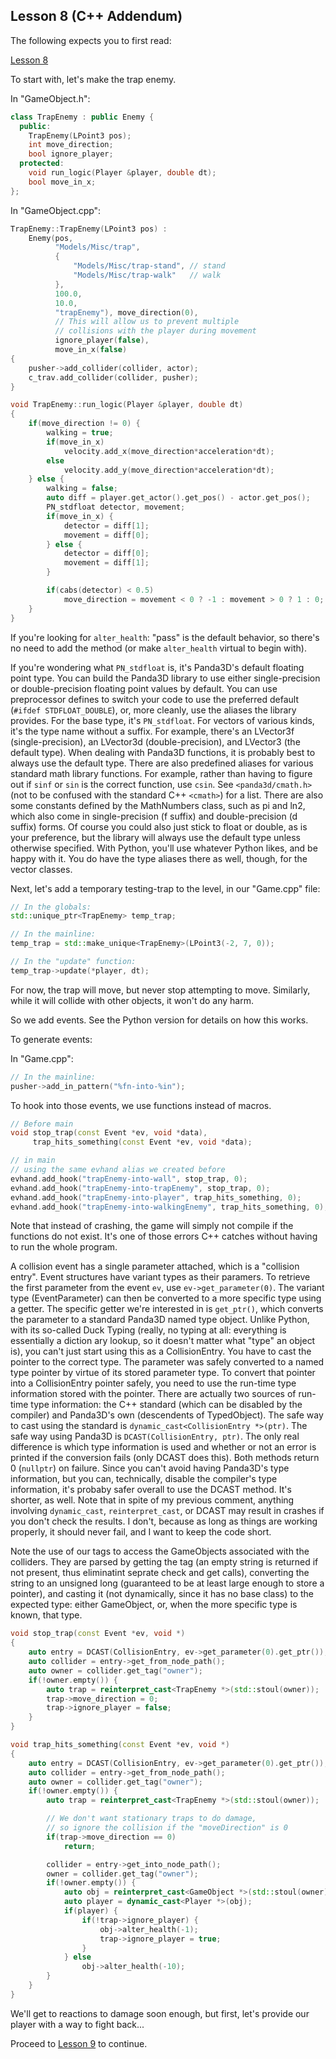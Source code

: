 Lesson 8 (C++ Addendum)
-----------------------

The following expects you to first read:

[Lesson 8](https://arsthaumaturgis.github.io/Panda3DTutorial.io/tutorial/tut_lesson08.html)

To start with, let's make the trap enemy.

In "GameObject.h":
```c++
class TrapEnemy : public Enemy {
  public:
    TrapEnemy(LPoint3 pos);
    int move_direction;
    bool ignore_player;
  protected:
    void run_logic(Player &player, double dt);
    bool move_in_x;
};
```

In "GameObject.cpp":
```c++
TrapEnemy::TrapEnemy(LPoint3 pos) :
    Enemy(pos,
          "Models/Misc/trap",
          {
              "Models/Misc/trap-stand", // stand
              "Models/Misc/trap-walk"   // walk
          },
          100.0,
          10.0,
          "trapEnemy"), move_direction(0),
          // This will allow us to prevent multiple
          // collisions with the player during movement
          ignore_player(false),
          move_in_x(false)
{
    pusher->add_collider(collider, actor);
    c_trav.add_collider(collider, pusher);
}

void TrapEnemy::run_logic(Player &player, double dt)
{
    if(move_direction != 0) {
        walking = true;
        if(move_in_x)
            velocity.add_x(move_direction*acceleration*dt);
        else
            velocity.add_y(move_direction*acceleration*dt);
    } else {
        walking = false;
        auto diff = player.get_actor().get_pos() - actor.get_pos();
        PN_stdfloat detector, movement;
        if(move_in_x) {
            detector = diff[1];
            movement = diff[0];
        } else {
            detector = diff[0];
            movement = diff[1];
        }

        if(cabs(detector) < 0.5)
            move_direction = movement < 0 ? -1 : movement > 0 ? 1 : 0;
    }
}
```

If you're looking for `alter_health`:  "pass" is the default behavior,
so there's no need to add the method (or make `alter_health` virtual
to begin with).

If you're wondering what `PN_stdfloat` is, it's Panda3D's default
floating point type.  You can build the Panda3D library to use either
single-precision or double-precision floating point values by default.
You can use preprocessor defines to switch your code to use the
preferred default (`#ifdef STDFLOAT_DOUBLE`), or, more cleanly, use
the aliases the library provides.  For the base type, it's
`PN_stdfloat`. For vectors of various kinds, it's the type name
without a suffix.  For example, there's an LVector3f
(single-precision), an LVector3d (double-precision), and LVector3 (the
default type).  When dealing with Panda3D functions, it is probably
best to always use the default type.  There are also predefined
aliases for various standard math library functions.  For example,
rather than having to figure out if `sinf` or `sin` is the correct
function, use `csin`.  See `<panda3d/cmath.h>` (not to be confused
with the standard C++ `<cmath>`) for a list.  There are also some
constants defined by the MathNumbers class, such as pi and ln2, which
also come in single-precision (f suffix) and double-precision (d
suffix) forms. Of course you could also just stick to float or double,
as is your preference, but the library will always use the default
type unless otherwise specified.  With Python, you'll use whatever
Python likes, and be happy with it.  You do have the type aliases
there as well, though, for the vector classes.

Next, let's add a temporary testing-trap to the level, in our
"Game.cpp" file:

```c++
// In the globals:
std::unique_ptr<TrapEnemy> temp_trap;
```
```c++
// In the mainline:
temp_trap = std::make_unique<TrapEnemy>(LPoint3(-2, 7, 0));
```
```c++
// In the "update" function:
temp_trap->update(*player, dt);
```

For now, the trap will move, but never stop attempting to move.
Similarly, while it will collide with other objects, it won't do any
harm.

So we add events.  See the Python version for details on how this works.

To generate events:

In "Game.cpp":
```c++
// In the mainline:
pusher->add_in_pattern("%fn-into-%in");
```

To hook into those events, we use functions instead of macros.

```c++
// Before main
void stop_trap(const Event *ev, void *data),
     trap_hits_something(const Event *ev, void *data);
```
```c++
// in main
// using the same evhand alias we created before
evhand.add_hook("trapEnemy-into-wall", stop_trap, 0);
evhand.add_hook("trapEnemy-into-trapEnemy", stop_trap, 0);
evhand.add_hook("trapEnemy-into-player", trap_hits_something, 0);
evhand.add_hook("trapEnemy-into-walkingEnemy", trap_hits_something, 0);
```

Note that instead of crashing, the game will simply not compile if the
functions do not exist.  It's one of those errors C++ catches without
having to run the whole program.

A collision event has a single parameter attached, which is a
"collision entry".  Event structures have variant types as their
paramers.  To retrieve the first parameter from the event `ev`, use
`ev->get_parameter(0)`.  The variant type (EventParameter) can then be
converted to a more specific type using a getter.  The specific getter
we're interested in is `get_ptr()`, which converts the parameter to a
standard Panda3D named type object.  Unlike Python, with its so-called
Duck Typing (really, no typing at all:  everything is essentially a
diction ary lookup, so it doesn't matter what "type" an object is),
you can't just start using this as a CollisionEntry.  You have to cast
the pointer to the correct type.  The parameter was safely converted
to a named type pointer by virtue of its stored parameter type.  To
convert that pointer into a CollisionEntry pointer safely, you need to
use the run-time type information stored with the pointer.  There are
actually two sources of run-time type information:  the C++ standard
(which can be disabled by the compiler) and Panda3D's own (descendents
of TypedObject).  The safe way to cast using the standard is
`dynamic_cast<CollisionEntry *>(ptr)`.  The safe way using Panda3D is
`DCAST(CollisionEntry, ptr)`.  The only real difference is which type
information is used and whether or not an error is printed if the
conversion fails (only DCAST does this).  Both methods return 0
(`nullptr`) on failure.  Since you can't avoid having Panda3D's type
information, but you can, technically, disable the compiler's type
information, it's probaby safer overall to use the DCAST method.  It's
shorter, as well.  Note that in spite of my previous comment, anything
involving `dynamic_cast`, `reinterpret_cast`, or DCAST may result in
crashes if you don't check the results.  I don't, because as long as
things are working properly, it should never fail, and I want to keep
the code short.

Note the use of our tags to access the GameObjects associated with the
colliders.  They are parsed by getting the tag (an empty string is
returned if not present, thus eliminatint seprate check and get
calls), converting the string to an unsigned long (guaranteed to be at
least large enough to store a pointer), and casting it (not
dynamically, since it has no base class) to the expected type:  either
GameObject, or, when the more specific type is known, that type.

```c++
void stop_trap(const Event *ev, void *)
{
    auto entry = DCAST(CollisionEntry, ev->get_parameter(0).get_ptr());
    auto collider = entry->get_from_node_path();
    auto owner = collider.get_tag("owner");
    if(!owner.empty()) {
        auto trap = reinterpret_cast<TrapEnemy *>(std::stoul(owner));
        trap->move_direction = 0;
        trap->ignore_player = false;
    }
}

void trap_hits_something(const Event *ev, void *)
{
    auto entry = DCAST(CollisionEntry, ev->get_parameter(0).get_ptr());
    auto collider = entry->get_from_node_path();
    auto owner = collider.get_tag("owner");
    if(!owner.empty()) {
        auto trap = reinterpret_cast<TrapEnemy *>(std::stoul(owner));

        // We don't want stationary traps to do damage,
        // so ignore the collision if the "moveDirection" is 0
        if(trap->move_direction == 0)
            return;

        collider = entry->get_into_node_path();
        owner = collider.get_tag("owner");
        if(!owner.empty()) {
            auto obj = reinterpret_cast<GameObject *>(std::stoul(owner));
            auto player = dynamic_cast<Player *>(obj);
            if(player) {
                if(!trap->ignore_player) {
                    obj->alter_health(-1);
                    trap->ignore_player = true;
                }
            } else
                obj->alter_health(-10);
        }
    }
}
```

We'll get to reactions to damage soon enough, but first, let's provide
our player with a way to fight back...

Proceed to [Lesson 9](../Lesson9) to continue.
